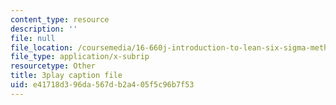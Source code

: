```yaml
---
content_type: resource
description: ''
file: null
file_location: /coursemedia/16-660j-introduction-to-lean-six-sigma-methods-january-iap-2012/e41718d396da567db2a405f5c96b7f53_uDBGHmhAmT8.vtt
file_type: application/x-subrip
resourcetype: Other
title: 3play caption file
uid: e41718d3-96da-567d-b2a4-05f5c96b7f53
---
```

